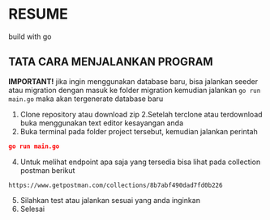 # RESUME

build with go

## TATA CARA MENJALANKAN PROGRAM
**IMPORTANT!** jika ingin menggunakan database baru, bisa jalankan seeder atau migration dengan masuk ke folder migration kemudian jalankan ```go run main.go``` maka akan tergenerate database baru
1. Clone repository atau download zip
2.Setelah terclone atau terdownload buka menggunakan text editor kesayangan anda
3. Buka terminal pada folder project tersebut, kemudian jalankan perintah
```json
go run main.go
```
4. Untuk melihat endpoint apa saja yang tersedia bisa lihat pada collection postman berikut
```http
https://www.getpostman.com/collections/8b7abf490dad7fd0b226
```
5. Silahkan test atau jalankan sesuai yang anda inginkan
6. Selesai
